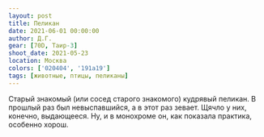 ```yaml
---
layout: post
title: Пеликан
date: 2021-06-01 00:00:00
author: Д.Г.
gear: [70D, Таир-3]
shoot_date: 2021-05-23
location: Москва
colors: ['020404', '191a19']
tags: [животные, птицы, пеликаны]
---
```

Старый знакомый (или сосед старого знакомого) кудрявый пеликан. В прошлый раз был невыспавшийся, а в этот раз зевает. Щячло у них, конечно, выдающееся. Ну, и в монохроме он, как показала практика, особенно хорош.
